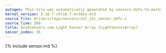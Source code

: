 ```yaml
---
autogen: This file was automatically generated by sensors-defs-to-markdown.py
kernel_version: 3.16.7-ckt16-7-ev3dev-ev3
source_file: drivers/lego/sensors/nxt_i2c_sensor_defs.c
source_line: 300
title: mindsensors.com Light Sensor Array (LightSensorArray)
sensor_index: 36
---
```


{% include sensor.md %}
